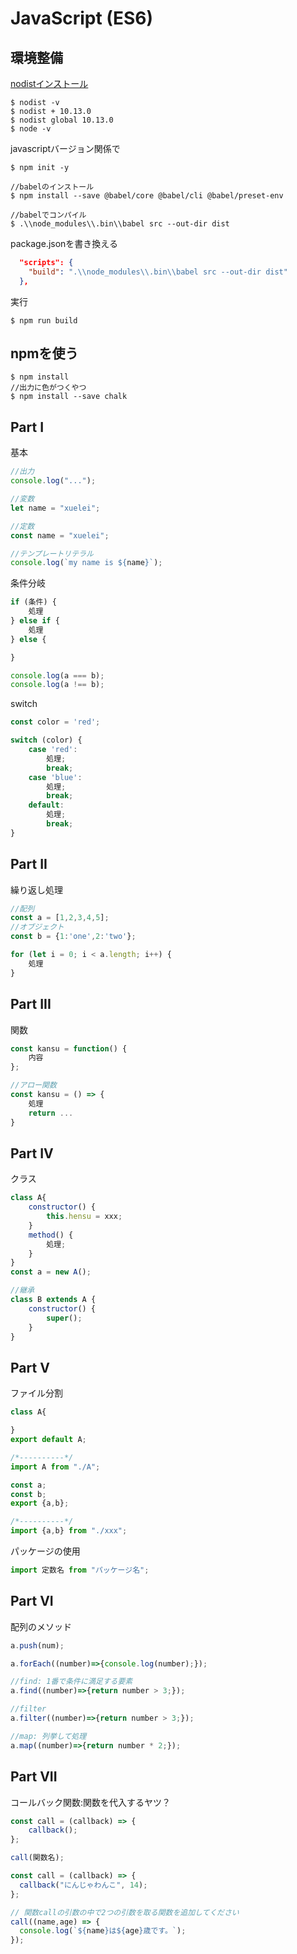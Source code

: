 # JavaScript (ES6)

## 環境整備

[nodistインストール](https://github.com/nullivex/nodist/releases)

```
$ nodist -v
$ nodist + 10.13.0
$ nodist global 10.13.0
$ node -v
```

javascriptバージョン関係で

```
$ npm init -y

//babelのインストール
$ npm install --save @babel/core @babel/cli @babel/preset-env

//babelでコンパイル
$ .\\node_modules\\.bin\\babel src --out-dir dist
```

package.jsonを書き換える

```json
  "scripts": {
    "build": ".\\node_modules\\.bin\\babel src --out-dir dist"
  },
```

実行

```
$ npm run build
```

## npmを使う

```
$ npm install
//出力に色がつくやつ
$ npm install --save chalk
```

## Part I

基本

```javascript
//出力
console.log("...");

//変数
let name = "xuelei";

//定数
const name = "xuelei";

//テンプレートリテラル
console.log(`my name is ${name}`);
```

条件分岐

```javascript
if (条件) {
    処理
} else if {
    処理
} else {

}

console.log(a === b);
console.log(a !== b);
```

switch

```javascript
const color = 'red';

switch (color) {
    case 'red':
        処理;
        break;
    case 'blue':
        処理;
        break;
    default:
        処理;
        break;
}
```

## Part II

繰り返し処理

```javascript
//配列
const a = [1,2,3,4,5];
//オブジェクト
const b = {1:'one',2:'two'};

for (let i = 0; i < a.length; i++) {
    処理
}
```

## Part III

関数

```javascript
const kansu = function() {
    内容
};

//アロー関数
const kansu = () => {
    処理
    return ...
}
```

## Part IV

クラス

```javascript
class A{
    constructor() {
        this.hensu = xxx;
    }
    method() {
        処理;
    }
}
const a = new A();

//継承
class B extends A {
    constructor() {
        super();
    }
}
```

## Part V

ファイル分割

```javascript
class A{

}
export default A;

/*----------*/
import A from "./A";
```

```javascript
const a;
const b;
export {a,b};

/*----------*/
import {a,b} from "./xxx";
```

パッケージの使用

```javascript
import 定数名 from "パッケージ名";
```

## Part VI

配列のメソッド

```javascript
a.push(num);

a.forEach((number)=>{console.log(number);});

//find: 1番で条件に満足する要素
a.find((number)=>{return number > 3;});

//filter
a.filter((number)=>{return number > 3;});

//map: 列挙して処理
a.map((number)=>{return number * 2;});
```

## Part VII

コールバック関数:関数を代入するヤツ？

```javascript
const call = (callback) => {
    callback();
};

call(関数名);
```

```javascript
const call = (callback) => {
  callback("にんじゃわんこ", 14);
};

// 関数callの引数の中で2つの引数を取る関数を追加してください
call((name,age) => {
  console.log(`${name}は${age}歳です。`);
});
```